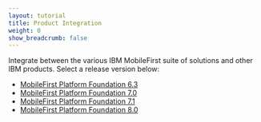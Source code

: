 ```yaml
---
layout: tutorial
title: Product Integration
weight: 0
show_breadcrumb: false
---
```

Integrate between the various IBM MobileFirst suite of solutions and other IBM products.
Select a release version below:

* [MobileFirst Platform Foundation 6.3]({{site.baseurl}}/product-integration/6.3/)
* [MobileFirst Platform Foundation 7.0]({{site.baseurl}}/product-integration/7.0/)
* [MobileFirst Platform Foundation 7.1]({{site.baseurl}}/product-integration/7.1/)
* [MobileFirst Platform Foundation 8.0]({{site.baseurl}}/product-integration/8.0/)
